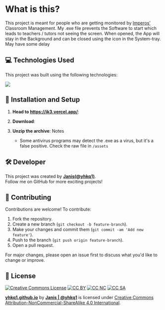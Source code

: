 # What is this?
This project is meant for people who are getting monitored by [Imperos'](https://www.imperosoftware.com/impero-connect/) Classroom Management.
My .exe file prevents the Software to start which leads to teachers / tutors not seeing the screen.
When opened, the App will stay in the Background and can be closed using the icon in the System-tray. May have some delay

## 💻 Technologies Used

This project was built using the following technologies:

<img src="https://skillicons.dev/icons?i=github,windows,powershell&perline=13">

##  🏁 Installation and Setup
1. **Head to https://ik3.vercel.app/**:

2. **Download**:

3. **Unzip the archive**:
   Notes
   - Some antivirus programs may detect the .exe as a virus, but it's a false positive. Check the raw file in `/assets`

## 🛠️ Developer

This project was created by **[Janis(@yhkq1)](https://github.com/yhkq1)**.  
Follow me on GitHub for more exciting projects!

## 🤝 Contributing

Contributions are welcome! To contribute:

1. Fork the repository.
2. Create a new branch (`git checkout -b feature-branch`).
3. Make your changes and commit them (`git commit -am 'Add new feature'`).
4. Push to the branch (`git push origin feature-branch`).
5. Open a pull request.

For major changes, please open an issue first to discuss what you'd like to change or improve.

## 📜 License

[![Creative Commons License](https://mirrors.creativecommons.org/presskit/icons/cc.svg?ref=chooser-v1)](https://creativecommons.org/licenses/by-nc-sa/4.0/?ref=chooser-v1)
[![CC BY](https://mirrors.creativecommons.org/presskit/icons/by.svg?ref=chooser-v1)](https://creativecommons.org/licenses/by-nc-sa/4.0/?ref=chooser-v1)
[![CC NC](https://mirrors.creativecommons.org/presskit/icons/nc.svg?ref=chooser-v1)](https://creativecommons.org/licenses/by-nc-sa/4.0/?ref=chooser-v1)
[![CC SA](https://mirrors.creativecommons.org/presskit/icons/sa.svg?ref=chooser-v1)](https://creativecommons.org/licenses/by-nc-sa/4.0/?ref=chooser-v1)

[**yhkq1.github.io**](https://github.com/yhkq1/yhkq1.github.io) by [**Janis | @yhkq1**](https://github.com/yhkq1) is licensed under [Creative Commons Attribution-NonCommercial-ShareAlike 4.0 International](https://creativecommons.org/licenses/by-nc-sa/4.0/?ref=chooser-v1).
